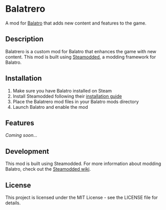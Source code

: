 # Balatrero

A mod for [Balatro](https://store.steampowered.com/app/2379780/Balatro/) that adds new content and features to the game.

## Description

Balatrero is a custom mod for Balatro that enhances the game with new content. This mod is built using [Steamodded](https://github.com/Steamodded/smods), a modding framework for Balatro.

## Installation

1. Make sure you have Balatro installed on Steam
2. Install Steamodded following their [installation guide](https://github.com/Steamodded/smods/wiki/Installation)
3. Place the Balatrero mod files in your Balatro mods directory
4. Launch Balatro and enable the mod

## Features

*Coming soon...*

## Development

This mod is built using Steamodded. For more information about modding Balatro, check out the [Steamodded wiki](https://github.com/Steamodded/smods/wiki).

## License

This project is licensed under the MIT License - see the LICENSE file for details.
